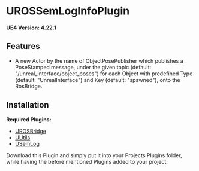 # UROSSemLogInfoPlugin

**UE4 Version: 4.22.1** 

## Features

- A new Actor by the name of ObjectPosePublisher which publishes a PoseStamped message, under the given topic (default: "/unreal_interface/object_poses") for each Object with predefined Type (default: "UnrealInterface") and Key (default: "spawned"), onto the RosBridge.

## Installation

**Required Plugins:**
- [UROSBridge](https://github.com/robcog-iai/UROSBridge)
- [UUtils](https://github.com/robcog-iai/UUtils)
- [USemLog](https://github.com/robcog-iai/USemLog)

Download this Plugin and simply put it into your Projects Plugins folder, while having the before mentioned Plugins added to your project.